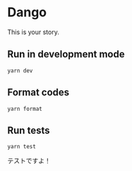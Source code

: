 # Dango

This is your story.

## Run in development mode

```
yarn dev
```

## Format codes

```
yarn format
```

## Run tests

```
yarn test
```

テストですよ！
